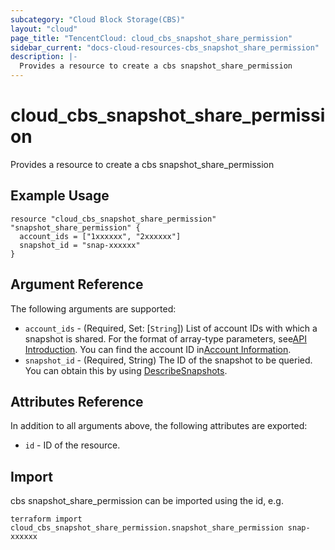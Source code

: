 ```yaml
---
subcategory: "Cloud Block Storage(CBS)"
layout: "cloud"
page_title: "TencentCloud: cloud_cbs_snapshot_share_permission"
sidebar_current: "docs-cloud-resources-cbs_snapshot_share_permission"
description: |-
  Provides a resource to create a cbs snapshot_share_permission
---
```


# cloud_cbs_snapshot_share_permission

Provides a resource to create a cbs snapshot_share_permission

## Example Usage

```hcl
resource "cloud_cbs_snapshot_share_permission" "snapshot_share_permission" {
  account_ids = ["1xxxxxx", "2xxxxxx"]
  snapshot_id = "snap-xxxxxx"
}
```

## Argument Reference

The following arguments are supported:

* `account_ids` - (Required, Set: [`String`]) List of account IDs with which a snapshot is shared. For the format of array-type parameters, see[API Introduction](https://cloud.tencent.com/document/api/213/568). You can find the account ID in[Account Information](https://console.cloud.tencent.com/developer).
* `snapshot_id` - (Required, String) The ID of the snapshot to be queried. You can obtain this by using [DescribeSnapshots](https://cloud.tencent.com/document/api/362/15647).

## Attributes Reference

In addition to all arguments above, the following attributes are exported:

* `id` - ID of the resource.



## Import

cbs snapshot_share_permission can be imported using the id, e.g.

```
terraform import cloud_cbs_snapshot_share_permission.snapshot_share_permission snap-xxxxxx
```

